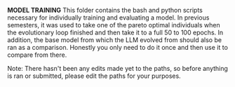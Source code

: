**MODEL TRAINING**
This folder contains the bash and python scripts necessary for individually training and evaluating a model. In previous semesters, it was used to take one of the pareto optimal individuals when the evolutionary loop finished and then take it to a full 50 to 100 epochs. In addition, the base model from which the LLM evolved from should also be ran as a comparison. Honestly you only need to do it once and then use it to compare from there.

Note: There hasn't been any edits made yet to the paths, so before anything is ran or submitted, please edit the paths for your purposes.